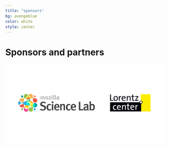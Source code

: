 ```yaml
---
title: "sponsors"
bg: avengeblue
color: white
style: center
---
```


# Sponsors and partners


![logo](img/avengers_sponsors.png)
